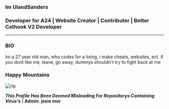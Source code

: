 ###  Im UlandSanders
### Developer for A24 | Website Creator | Contributer | Better Cathook V2 Developer
-------------------------------------------------

### BIO

Im a 27 year old man, who codes for a living, i make cheats, websites, ect.
if you dont like me, leave, go away, dummys shouldn't try to fight back at me

### Happy Mountains
![rip](https://th.bing.com/th/id/R4a9e0114a81d72c87515d391268f848f?rik=BhyDHg8BO%2fg%2bcw&riu=http%3a%2f%2fwww.htxt.co.za%2fwp-content%2fuploads%2f2015%2f05%2fImage.jpg&ehk=OZklnFEYm%2fs5VnR7zGichqC0Gn5iokz8o6ekpC%2bESK0%3d&risl=&pid=ImgRaw)

***This Profile Has Been Deemed Misleading For Repositorys Containing Virus's*** | **Admin**: **jesie mor**
